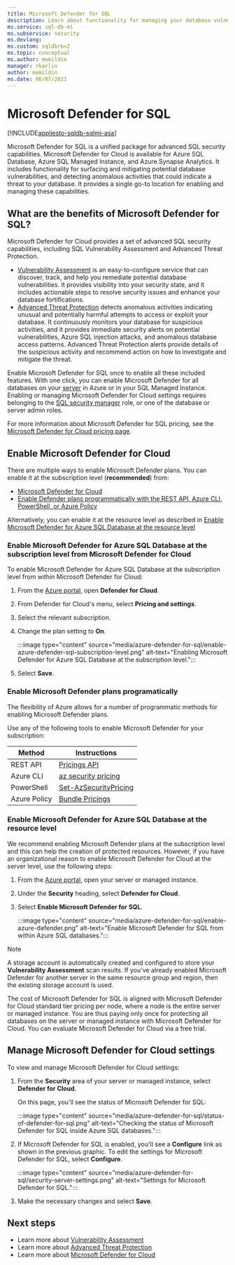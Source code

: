 ```yaml
---
title: Microsoft Defender for SQL
description: Learn about functionality for managing your database vulnerabilities and detecting anomalous activities that could indicate a threat to your database in Azure SQL Database, Azure SQL Managed Instance, or Azure Synapse.
ms.service: sql-db-mi
ms.subservice: security
ms.devlang: 
ms.custom: sqldbrb=2
ms.topic: conceptual
ms.author: memildin
manager: rkarlin
author: memildin
ms.date: 06/07/2021
---
```

# Microsoft Defender for SQL

[!INCLUDE[appliesto-sqldb-sqlmi-asa](../includes/appliesto-sqldb-sqlmi-asa.md)]

Microsoft Defender for SQL is a unified package for advanced SQL security capabilities. Microsoft Defender for Cloud is available for Azure SQL Database, Azure SQL Managed Instance, and Azure Synapse Analytics. It includes functionality for surfacing and mitigating potential database vulnerabilities, and detecting anomalous activities that could indicate a threat to your database. It provides a single go-to location for enabling and managing these capabilities.

## What are the benefits of Microsoft Defender for SQL?

Microsoft Defender for Cloud provides a set of advanced SQL security capabilities, including SQL Vulnerability Assessment and Advanced Threat Protection.
- [Vulnerability Assessment](sql-vulnerability-assessment.md) is an easy-to-configure service that can discover, track, and help you remediate potential database vulnerabilities. It provides visibility into your security state, and it includes actionable steps to resolve security issues and enhance your database fortifications.
- [Advanced Threat Protection](threat-detection-overview.md) detects anomalous activities indicating unusual and potentially harmful attempts to access or exploit your database. It continuously monitors your database for suspicious activities, and it provides immediate security alerts on potential vulnerabilities, Azure SQL injection attacks, and anomalous database access patterns. Advanced Threat Protection alerts provide details of the suspicious activity and recommend action on how to investigate and mitigate the threat.

Enable Microsoft Defender for SQL once to enable all these included features. With one click, you can enable Microsoft Defender for all databases on your [server](logical-servers.md) in Azure or in your SQL Managed Instance. Enabling or managing Microsoft Defender for Cloud settings requires belonging to the [SQL security manager](/azure/role-based-access-control/built-in-roles#sql-security-manager) role, or one of the database or server admin roles.

For more information about Microsoft Defender for SQL pricing, see the [Microsoft Defender for Cloud pricing page](https://azure.microsoft.com/pricing/details/security-center/).

## Enable Microsoft Defender for Cloud

There are multiple ways to enable Microsoft Defender plans. You can enable it at the subscription level (**recommended**) from:

- [Microsoft Defender for Cloud](#enable-microsoft-defender-for-azure-sql-database-at-the-subscription-level-from-microsoft-defender-for-cloud)
- [Enable Defender plans programmatically with the REST API, Azure CLI, PowerShell, or Azure Policy](#enable-microsoft-defender-plans-programatically)

Alternatively, you can enable it at the resource level as described in [Enable Microsoft Defender for Azure SQL Database at the resource level](#enable-microsoft-defender-for-azure-sql-database-at-the-resource-level)

### Enable Microsoft Defender for Azure SQL Database at the subscription level from Microsoft Defender for Cloud
To enable Microsoft Defender for Azure SQL Database at the subscription level from within Microsoft Defender for Cloud:

1. From the [Azure portal](https://portal.azure.com), open **Defender for Cloud**.
1. From Defender for Cloud's menu, select **Pricing and settings**.
1. Select the relevant subscription.
1. Change the plan setting to **On**.

    :::image type="content" source="media/azure-defender-for-sql/enable-azure-defender-sql-subscription-level.png" alt-text="Enabling Microsoft Defender for Azure SQL Database at the subscription level.":::

1. Select **Save**.


### Enable Microsoft Defender plans programatically 

The flexibility of Azure allows for a number of programmatic methods for enabling Microsoft Defender plans. 

Use any of the following tools to enable Microsoft Defender for your subscription: 

| Method       | Instructions      |
|--------------|----------------------|
| REST API     | [Pricings API](/rest/api/securitycenter/pricings)   |
| Azure CLI    | [az security pricing](/cli/azure/security/pricing)  |
| PowerShell   | [Set-AzSecurityPricing](/powershell/module/az.security/set-azsecuritypricing)  |
| Azure Policy | [Bundle Pricings](https://github.com/Azure/Azure-Security-Center/blob/master/Pricing%20%26%20Settings/ARM%20Templates/Set-ASC-Bundle-Pricing.json) |


### Enable Microsoft Defender for Azure SQL Database at the resource level

We recommend enabling Microsoft Defender plans at the subscription level and this can help the creation of protected resources. However, if you have an organizational reason to enable Microsoft Defender for Cloud at the server level, use the following steps:

1. From the [Azure portal](https://portal.azure.com), open your server or managed instance.
1. Under the **Security** heading, select **Defender for Cloud**.
1. Select **Enable Microsoft Defender for SQL**.

    :::image type="content" source="media/azure-defender-for-sql/enable-azure-defender.png" alt-text="Enable Microsoft Defender for SQL from within Azure SQL databases.":::

> [!NOTE]
> A storage account is automatically created and configured to store your **Vulnerability Assessment** scan results. If you've already enabled Microsoft Defender for another server in the same resource group and region, then the existing storage account is used.
>
> The cost of Microsoft Defender for SQL is aligned with Microsoft Defender for Cloud standard tier pricing per node, where a node is the entire server or managed instance. You are thus paying only once for protecting all databases on the server or managed instance with Microsoft Defender for Cloud. You can evaluate Microsoft Defender for Cloud via a free trial.

## Manage Microsoft Defender for Cloud settings

To view and manage Microsoft Defender for Cloud settings:

1. From the **Security** area of your server or managed instance, select **Defender for Cloud**.

    On this page, you'll see the status of Microsoft Defender for SQL:

    :::image type="content" source="media/azure-defender-for-sql/status-of-defender-for-sql.png" alt-text="Checking the status of Microsoft Defender for SQL inside Azure SQL databases.":::

1. If Microsoft Defender for SQL is enabled, you'll see a **Configure** link as shown in the previous graphic. To edit the settings for Microsoft Defender for SQL, select **Configure**.

    :::image type="content" source="media/azure-defender-for-sql/security-server-settings.png" alt-text="Settings for Microsoft Defender for SQL.":::

1. Make the necessary changes and select **Save**.


## Next steps

- Learn more about [Vulnerability Assessment](sql-vulnerability-assessment.md)
- Learn more about [Advanced Threat Protection](threat-detection-configure.md)
- Learn more about [Microsoft Defender for Cloud](/azure/security-center/security-center-introduction)
